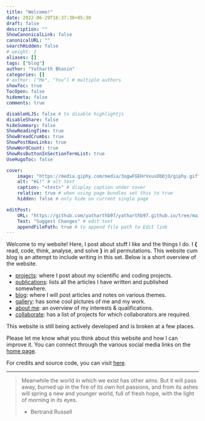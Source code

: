 ```yaml
---
title: "Welcome!"
date: 2022-06-29T16:37:38+05:30
draft: false
description: ""
ShowCanonicalLink: false
canonicalURL: ""
searchHidden: false
# weight: 1
aliases: []
tags: ["blog"]
author: "Yatharth Bhasin"
categories: []
# author: ["Me", "You"] # multiple authors
showToc: true
TocOpen: false
hidemeta: false
comments: true

disableHLJS: false # to disable highlightjs
disableShare: false
hideSummary: false
ShowReadingTime: true
ShowBreadCrumbs: true
ShowPostNavLinks: true
ShowWordCount: true
ShowRssButtonInSectionTermList: true
UseHugoToc: false

cover:
    image: "https://media.giphy.com/media/3ogwFGEHrVxusDbDjO/giphy.gif" # image path/url
    alt: "Hi!" # alt text
    caption: "<text>" # display caption under cover
    relative: true # when using page bundles set this to true
    hidden: false # only hide on current single page

editPost:
    URL: "https://github.com/yatharthb97/yatharthb97.github.io/tree/main/content/"
    Text: "Suggest Changes" # edit text
    appendFilePath: true # to append file path to Edit link
---
```



Welcome to my website! Here, I post about stuff I like and the things I do. I **{** read, code, think, analyse, and solve **}** in all permutations. This website cum blog is an attempt to include writing in this set. Below is a short overview of the website.

* [projects](/projects/): where I post about my scientific and coding projects.
* [publications](/publications/): lists all the articles I have written and published somewhere. 
* [blog](/blog/): where I will post articles and notes on various themes.
* [gallery](/gallery/): has some cool pictures of me and my work.
* [about me](/aboutme/): an overview of my interests & qualifications.
* [collaborate](/collaborate/): has a list of projects for which collaborators are required. 


This website is still being actively developed and is broken at a few places.

Please let me know what you think about this website and how I can improve it. You can connect through the various social media links on the [home page](/home/).

For credits and source code, you can visit [here](https://github.com/yatharthb97/yatharthb97.github.io).

---
> Meanwhile the world in which we exist has other aims. But it will pass away, burned up in the fire of its own hot passions, and from its ashes will spring a new and younger world, full of fresh hope, with the light of morning in its eyes.
> - Bertrand Russell
